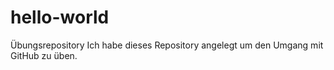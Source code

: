 # hello-world
Übungsrepository
Ich habe dieses Repository angelegt um den Umgang mit GitHub zu üben.
